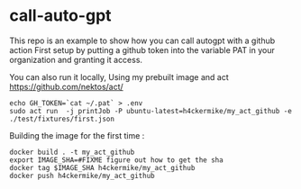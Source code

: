 # call-auto-gpt
This repo is an example to show how you can call autogpt with a github action
First setup by putting a github token into the variable PAT in your organization and granting it access. 

You can also run it locally, Using my prebuilt image and act https://github.com/nektos/act/
```
echo GH_TOKEN=`cat ~/.pat` > .env
sudo act run  -j printJob -P ubuntu-latest=h4ckermike/my_act_github -e ./test/fixtures/first.json 
```

Building the image for the first time :
```
docker build . -t my_act_github
export IMAGE_SHA=#FIXME figure out how to get the sha
docker tag $IMAGE_SHA h4ckermike/my_act_github
docker push h4ckermike/my_act_github
```

